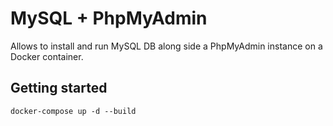 # MySQL + PhpMyAdmin

Allows to install and run MySQL DB along side a PhpMyAdmin instance on a Docker container.

## Getting started

```
docker-compose up -d --build
```